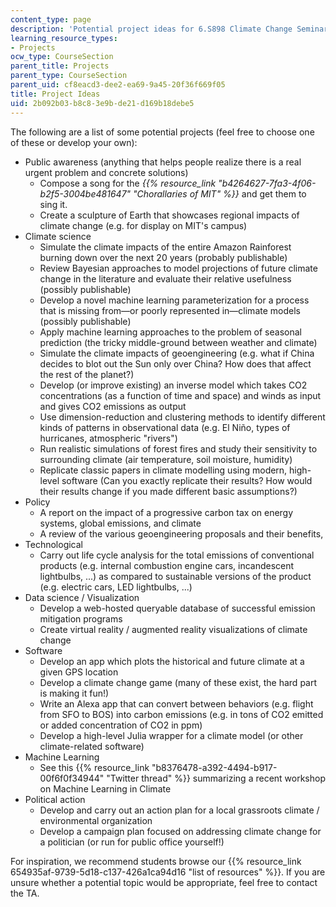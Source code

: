 ```yaml
---
content_type: page
description: 'Potential project ideas for 6.S898 Climate Change Seminar. '
learning_resource_types:
- Projects
ocw_type: CourseSection
parent_title: Projects
parent_type: CourseSection
parent_uid: cf8eacd3-dee2-ea69-9a45-20f36f669f05
title: Project Ideas
uid: 2b092b03-b8c8-3e9b-de21-d169b18debe5
---
```


The following are a list of some potential projects (feel free to choose one of these or develop your own):

*   Public awareness (anything that helps people realize there is a real urgent problem and concrete solutions)
    *   Compose a song for the _{{% resource_link "b4264627-7fa3-4f06-b2f5-3004be481647" "Chorallaries of MIT" %}}_ and get them to sing it.
    *   Create a sculpture of Earth that showcases regional impacts of climate change (e.g. for display on MIT's campus)
*   Climate science
    *   Simulate the climate impacts of the entire Amazon Rainforest burning down over the next 20 years (probably publishable)
    *   Review Bayesian approaches to model projections of future climate change in the literature and evaluate their relative usefulness (possibly publishable)
    *   Develop a novel machine learning parameterization for a process that is missing from—or poorly represented in—climate models (possibly publishable)
    *   Apply machine learning approaches to the problem of seasonal prediction (the tricky middle-ground between weather and climate)
    *   Simulate the climate impacts of geoengineering (e.g. what if China decides to blot out the Sun only over China? How does that affect the rest of the planet?)
    *   Develop (or improve existing) an inverse model which takes CO2 concentrations (as a function of time and space) and winds as input and gives CO2 emissions as output
    *   Use dimension-reduction and clustering methods to identify different kinds of patterns in observational data (e.g. El Niño, types of hurricanes, atmospheric "rivers")
    *   Run realistic simulations of forest fires and study their sensitivity to surrounding climate (air temperature, soil moisture, humidity)
    *   Replicate classic papers in climate modelling using modern, high-level software (Can you exactly replicate their results? How would their results change if you made different basic assumptions?)
*   Policy
    *   A report on the impact of a progressive carbon tax on energy systems, global emissions, and climate
    *   A review of the various geoengineering proposals and their benefits,
*   Technological
    *   Carry out life cycle analysis for the total emissions of conventional products (e.g. internal combustion engine cars, incandescent lightbulbs, ...) as compared to sustainable versions of the product (e.g. electric cars, LED lightbulbs, ...)
*   Data science / Visualization
    *   Develop a web-hosted queryable database of successful emission mitigation programs
    *   Create virtual reality / augmented reality visualizations of climate change
*   Software
    *   Develop an app which plots the historical and future climate at a given GPS location
    *   Develop a climate change game (many of these exist, the hard part is making it fun!)
    *   Write an Alexa app that can convert between behaviors (e.g. flight from SFO to BOS) into carbon emissions (e.g. in tons of CO2 emitted or added concentration of CO2 in ppm)
    *   Develop a high-level Julia wrapper for a climate model (or other climate-related software)
*   Machine Learning
    *   See this {{% resource_link "b8376478-a392-4494-b917-00f6f0f34944" "Twitter thread" %}} summarizing a recent workshop on Machine Learning in Climate
*   Political action
    *   Develop and carry out an action plan for a local grassroots climate / environmental organization
    *   Develop a campaign plan focused on addressing climate change for a politician (or run for public office yourself!)

For inspiration, we recommend students browse our {{% resource_link 654935af-9739-5d18-c137-426a1ca94d16 "list of resources" %}}. If you are unsure whether a potential topic would be appropriate, feel free to contact the TA.